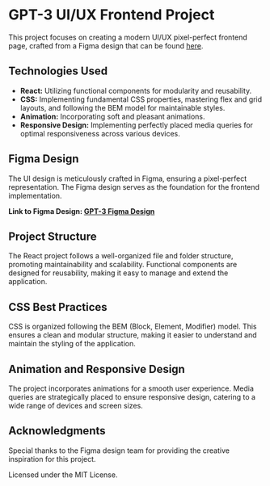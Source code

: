 # GPT-3 UI/UX Frontend Project
This project focuses on creating a modern UI/UX pixel-perfect frontend page, crafted from a Figma design that can be found [here](https://www.figma.com/file/lz9lLpFHMxHm2odnwM3R0z/gpt3?mode=dev).

## Technologies Used

- **React:** Utilizing functional components for modularity and reusability.
- **CSS:** Implementing fundamental CSS properties, mastering flex and grid layouts, and following the BEM model for maintainable styles.
- **Animation:** Incorporating soft and pleasant animations.
- **Responsive Design:** Implementing perfectly placed media queries for optimal responsiveness across various devices.

## Figma Design

The UI design is meticulously crafted in Figma, ensuring a pixel-perfect representation. The Figma design serves as the foundation for the frontend implementation.

**Link to Figma Design: [GPT-3 Figma Design](https://www.figma.com/file/lz9lLpFHMxHm2odnwM3R0z/gpt3?mode=dev)**

## Project Structure

The React project follows a well-organized file and folder structure, promoting maintainability and scalability. Functional components are designed for reusability, making it easy to manage and extend the application.

## CSS Best Practices

CSS is organized following the BEM (Block, Element, Modifier) model. This ensures a clean and modular structure, making it easier to understand and maintain the styling of the application.

## Animation and Responsive Design

The project incorporates animations for a smooth user experience. Media queries are strategically placed to ensure responsive design, catering to a wide range of devices and screen sizes.

## Acknowledgments

Special thanks to the Figma design team for providing the creative inspiration for this project.

Licensed under the MIT License.
